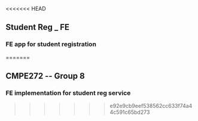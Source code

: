 <<<<<<< HEAD
## Student Reg _ FE 

### FE app for student registration
=======
## CMPE272 -- Group 8

### FE implementation for student reg service
>>>>>>> e92e9cb9eef538562cc633f74a44c591c65bd273
